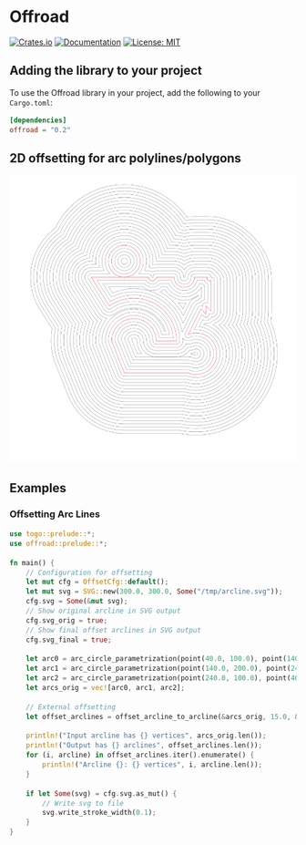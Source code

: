 # Offroad
[![Crates.io](https://img.shields.io/crates/v/offroad.svg?color=blue)](https://crates.io/crates/offroad)
[![Documentation](https://docs.rs/offroad/badge.svg)](https://docs.rs/offroad)
[![License: MIT](https://img.shields.io/badge/License-MIT-blue.svg)](https://opensource.org/licenses/MIT)

## Adding the library to your project

To use the Offroad library in your project, add the following to your `Cargo.toml`:

```toml
[dependencies]
offroad = "0.2"
```

## 2D offsetting for arc polylines/polygons
![](https://raw.githubusercontent.com/radevgit/offroad/refs/heads/main/img/offsets.svg "arc-line polygon offsets")


## Examples

### Offsetting Arc Lines

```rust
use togo::prelude::*;
use offroad::prelude::*;

fn main() {
    // Configuration for offsetting
    let mut cfg = OffsetCfg::default();
    let mut svg = SVG::new(300.0, 300.0, Some("/tmp/arcline.svg"));
    cfg.svg = Some(&mut svg);
    // Show original arcline in SVG output
    cfg.svg_orig = true;
    // Show final offset arclines in SVG output
    cfg.svg_final = true;

    let arc0 = arc_circle_parametrization(point(40.0, 100.0), point(140.0, 200.0), 0.0);
    let arc1 = arc_circle_parametrization(point(140.0, 200.0), point(240.0, 100.0), 0.5);
    let arc2 = arc_circle_parametrization(point(240.0, 100.0), point(40.0, 100.0), 1.3);
    let arcs_orig = vec![arc0, arc1, arc2];

    // External offsetting
    let offset_arclines = offset_arcline_to_arcline(&arcs_orig, 15.0, &mut cfg);

    println!("Input arcline has {} vertices", arcs_orig.len());
    println!("Output has {} arclines", offset_arclines.len());
    for (i, arcline) in offset_arclines.iter().enumerate() {
        println!("Arcline {}: {} vertices", i, arcline.len());
    }

    if let Some(svg) = cfg.svg.as_mut() {
        // Write svg to file
        svg.write_stroke_width(0.1);
    }
}
```



